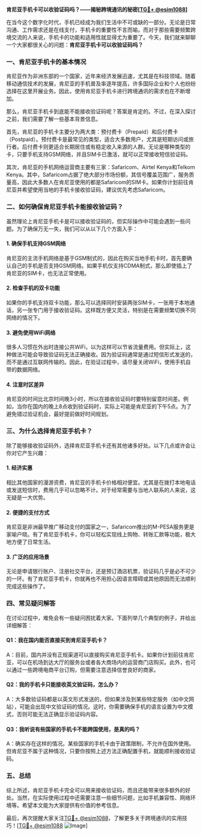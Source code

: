 **肯尼亚手机卡可以收验证码吗？——揭秘跨境通讯的秘密[[TG💪+ @esim1088](https://t.me/s/esim1088)]**

在当今这个数字化时代，手机已经成为我们生活中不可或缺的一部分。无论是日常沟通、工作需求还是在线支付，手机卡的重要性不言而喻。而对于那些需要频繁跨境交流的人来说，手机卡的功能和适用性就显得尤为重要了。今天，我们就来聊聊一个大家都很关心的问题：**肯尼亚手机卡可以收验证码吗？**

### 一、肯尼亚手机卡的基本情况

肯尼亚作为非洲东部的一个国家，近年来经济发展迅速，尤其是在科技领域。随着移动通信技术的发展，肯尼亚的手机普及率逐年提高，许多国际企业和个人也纷纷选择在这里开展业务。因此，使用肯尼亚手机卡进行跨境通讯的需求也在不断增加。

那么，肯尼亚手机卡到底能不能接收验证码呢？答案是肯定的。不过，在深入探讨之前，我们需要了解一些基本背景信息。

首先，肯尼亚的手机卡主要分为两大类：预付费卡（Prepaid）和后付费卡（Postpaid）。预付费卡是最常见的类型，适合大多数用户，尤其是短期访问或旅行者。后付费卡则更适合长期居住或有稳定收入来源的人群。无论是哪种类型的卡，只要手机支持GSM网络，并且SIM卡已激活，就可以正常接收短信验证码。

其次，肯尼亚的手机网络运营商主要有三家：Safaricom、Airtel Kenya和Telkom Kenya。其中，Safaricom占据了绝大部分市场份额，其信号覆盖范围广，服务质量高，因此大多数人在肯尼亚使用的都是Safaricom的SIM卡。如果你计划前往肯尼亚并希望使用当地的手机卡接收验证码，建议优先考虑Safaricom。

### 二、如何确保肯尼亚手机卡能接收验证码？

虽然理论上肯尼亚手机卡是可以接收验证码的，但实际操作中可能会遇到一些问题。为了确保万无一失，我们可以从以下几个方面入手：

#### 1. 确保手机支持GSM网络

肯尼亚的主流手机网络是基于GSM制式的，因此在购买当地手机卡时，首先要确认自己的手机是否支持GSM网络。如果手机仅支持CDMA制式，那么即使插上了肯尼亚的SIM卡，也无法正常使用。

#### 2. 检查手机的双卡功能

如果你的手机支持双卡功能，那么可以选择同时安装两张SIM卡，一张用于本地通话，另一张专门用于接收验证码。这样既方便又灵活，特别是在需要频繁切换不同网络的情况下。

#### 3. 避免使用WiFi网络

很多人习惯在外出时连接公共WiFi，以为这样可以节省流量费用。但实际上，这种做法可能会导致验证码无法正确接收。因为验证码通常是通过短信形式发送的，而不是通过互联网传输的。因此，在验证过程中，请尽量关闭WiFi，使用手机自带的数据网络。

#### 4. 注意时区差异

肯尼亚的时间比北京时间晚3小时，所以在接收验证码时要特别留意时间差。例如，当你在国内的晚上8点收到验证码时，实际上可能是肯尼亚的下午5点。为了避免错过验证机会，最好提前做好时间规划。

### 三、为什么选择肯尼亚手机卡？

除了能够接收验证码外，选择肯尼亚手机卡还有其他诸多好处。以下几点或许会让你对它产生兴趣：

#### 1. 经济实惠

相比其他国家的漫游资费，肯尼亚的手机卡价格相对便宜。尤其是在拨打本地电话或发送短信时，费用几乎可以忽略不计。对于经常需要与当地人联系的人来说，这无疑是一大优势。

#### 2. 便捷的支付方式

肯尼亚是非洲最早推广移动支付的国家之一，Safaricom推出的M-PESA服务更是家喻户晓。有了肯尼亚手机卡，你可以轻松实现线上购物、转账汇款等功能，极大地方便了日常生活。

#### 3. 广泛的应用场景

无论是申请银行账户、注册社交平台，还是预订酒店机票，验证码几乎是必不可少的一环。有了肯尼亚手机卡，你就再也不用担心因语言障碍或其他原因而无法顺利完成这些操作了。

### 四、常见疑问解答

在讨论过程中，难免会有一些疑问困扰着大家。下面列举几个典型的例子，并给出详细解答：

#### Q1：我在国内能否直接买到肯尼亚手机卡？
A：目前，国内并没有正规渠道可以直接购买肯尼亚手机卡。如果你计划前往肯尼亚，可以在机场到达大厅的服务台或者各大商场内的运营商门店购买。此外，也可以通过一些跨境电商平台订购，但需要注意选择信誉良好的商家。

#### Q2：我的手机卡只能接收英文验证码，怎么办？
A：大多数验证码都是以英文形式发送的，但如果涉及到某些特定服务（如中文网站），可能会出现中文验证码的情况。这时，你需要确保手机的语言设置为中文模式，否则可能无法正确显示验证码内容。

#### Q3：我听说有些国家的手机卡不能跨国使用，是真的吗？
A：确实存在这样的情况。某些国家的手机卡由于政策限制，不允许在国外使用。但肯尼亚不属于这种情况，只要你按照上述方法正确配置手机，就能顺利接收验证码。

### 五、总结

综上所述，肯尼亚手机卡完全可以用来接收验证码，而且还能带来很多额外的好处。当然，在实际使用过程中还需要注意一些细节问题，比如手机兼容性、网络环境等。希望本文能为大家提供有价值的参考信息。

最后，再次提醒大家关注[TG💪+ @esim1088](https://t.me/s/esim1088)，了解更多关于跨境通讯的实用技巧！[[TG💪+ @esim1088](https://t.me/s/esim1088) ![Image](https://i.postimg.cc/4NQfJmqS/Snipaste-2025-05-13-00-14-12.png)]